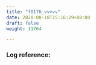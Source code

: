 ```yaml
---
title: "f0176_vvvvv"
date: 2020-08-18T15:16:29+88:00
draft: false
weight: 11764

---
```


### Log reference: <no value>

```
